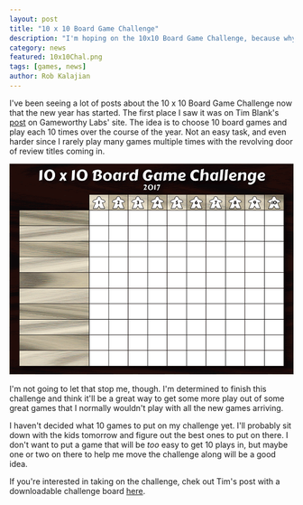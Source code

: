 ```yaml
---
layout: post
title: "10 x 10 Board Game Challenge"
description: "I'm hoping on the 10x10 Board Game Challenge, because why not?"
category: news
featured: 10x10Chal.png
tags: [games, news]
author: Rob Kalajian
---
```


I've been seeing a lot of posts about the 10 x 10 Board Game Challenge now that the new year has started. The first place I saw it was on Tim Blank's [post](http://www.gameworthylabs.com/blog/578) on Gameworthy Labs' site. The idea is to choose 10 board games and play each 10 times over the course of the year. Not an easy task, and even harder since I rarely play many games multiple times with the revolving door of review titles coming in.

![10x10 Challenge Board](/images/10x10Chal.png)

I'm not going to let that stop me, though. I'm determined to finish this challenge and think it'll be a great way to get some more play out of some great games that I normally wouldn't play with all the new games arriving.

I haven't decided what 10 games to put on my challenge yet. I'll probably sit down with the kids tomorrow and figure out the best ones to put on there. I don't want to put a game that will be *too* easy to get 10 plays in, but maybe one or two on there to help me move the challenge along will be a good idea.

If you're interested in taking on the challenge, chek out Tim's post with a downloadable challenge board [here](http://www.gameworthylabs.com/blog/578).
